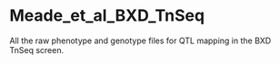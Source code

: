 # Meade_et_al_BXD_TnSeq
All the raw phenotype and genotype files for QTL mapping in the BXD TnSeq screen.
